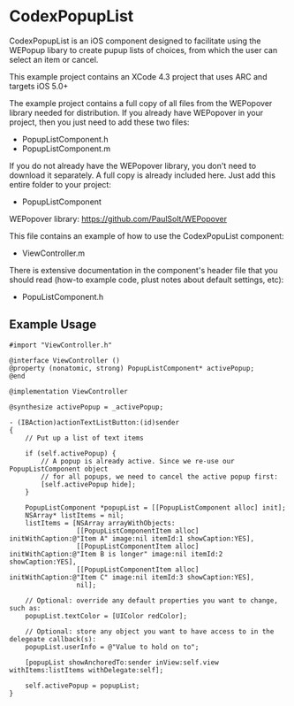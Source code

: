 # CodexPopupList

CodexPopupList is an iOS component designed to facilitate using the WEPopup libary to create pupup lists of
choices, from which the user can select an item or cancel.

This example project contains an XCode 4.3 project that uses ARC and targets iOS 5.0+

The example project contains a full copy of all files from the WEPopover library needed for distribution.
If you already have WEPopover in your project, then you just need to add these two files:
- PopupListComponent.h
- PopupListComponent.m

If you do not already have the WEPopover library, you don't need to download it separately. A full copy
is already included here. Just add this entire folder to your project:
- PopupListComponent

WEPopover library:  https://github.com/PaulSolt/WEPopover

This file contains an example of how to use the CodexPopuList component:
- ViewController.m

There is extensive documentation in the component's header file that you should read (how-to example code,
plust notes about default settings, etc):
- PopuListComponent.h


## Example Usage

	#import "ViewController.h"

	@interface ViewController ()
	@property (nonatomic, strong) PopupListComponent* activePopup;
	@end

	@implementation ViewController
	
	@synthesize activePopup = _activePopup;
	
	- (IBAction)actionTextListButton:(id)sender 
	{
		// Put up a list of text items
		
		if (self.activePopup) {
			// A popup is already active. Since we re-use our PopupListComponent object
			// for all popups, we need to cancel the active popup first:
			[self.activePopup hide];
		}
	
		PopupListComponent *popupList = [[PopupListComponent alloc] init];
		NSArray* listItems = nil;
		listItems = [NSArray arrayWithObjects:
					 [[PopupListComponentItem alloc] initWithCaption:@"Item A" image:nil itemId:1 showCaption:YES],
					 [[PopupListComponentItem alloc] initWithCaption:@"Item B is longer" image:nil itemId:2 showCaption:YES],
					 [[PopupListComponentItem alloc] initWithCaption:@"Item C" image:nil itemId:3 showCaption:YES],
					 nil];
		
		// Optional: override any default properties you want to change, such as:
		popupList.textColor = [UIColor redColor];   
		
		// Optional: store any object you want to have access to in the delegeate callback(s):
		popupList.userInfo = @"Value to hold on to";
			
		[popupList showAnchoredTo:sender inView:self.view withItems:listItems withDelegate:self];
		
		self.activePopup = popupList;
	}
	



